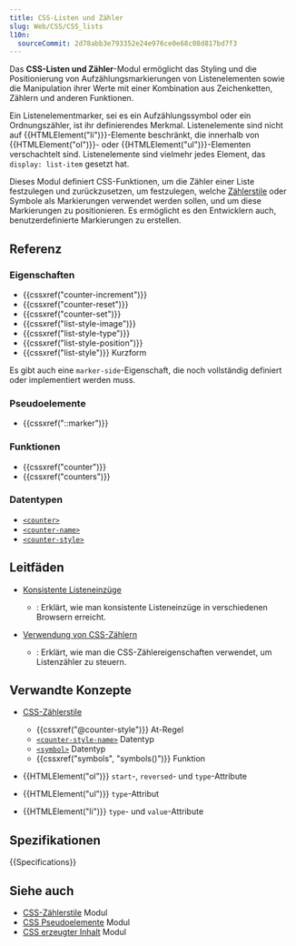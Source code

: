 ```yaml
---
title: CSS-Listen und Zähler
slug: Web/CSS/CSS_lists
l10n:
  sourceCommit: 2d78abb3e793352e24e976ce0e68c08d817bd7f3
---
```


Das **CSS-Listen und Zähler**-Modul ermöglicht das Styling und die Positionierung von Aufzählungsmarkierungen von Listenelementen sowie die Manipulation ihrer Werte mit einer Kombination aus Zeichenketten, Zählern und anderen Funktionen.

Ein Listenelementmarker, sei es ein Aufzählungssymbol oder ein Ordnungszähler, ist ihr definierendes Merkmal. Listenelemente sind nicht auf {{HTMLElement("li")}}-Elemente beschränkt, die innerhalb von {{HTMLElement("ol")}}- oder {{HTMLElement("ul")}}-Elementen verschachtelt sind. Listenelemente sind vielmehr jedes Element, das `display: list-item` gesetzt hat.

Dieses Modul definiert CSS-Funktionen, um die Zähler einer Liste festzulegen und zurückzusetzen, um festzulegen, welche [Zählerstile](/de/docs/Web/CSS/CSS_counter_styles) oder Symbole als Markierungen verwendet werden sollen, und um diese Markierungen zu positionieren. Es ermöglicht es den Entwicklern auch, benutzerdefinierte Markierungen zu erstellen.

## Referenz

### Eigenschaften

- {{cssxref("counter-increment")}}
- {{cssxref("counter-reset")}}
- {{cssxref("counter-set")}}
- {{cssxref("list-style-image")}}
- {{cssxref("list-style-type")}}
- {{cssxref("list-style-position")}}
- {{cssxref("list-style")}} Kurzform

Es gibt auch eine `marker-side`-Eigenschaft, die noch vollständig definiert oder implementiert werden muss.

### Pseudoelemente

- {{cssxref("::marker")}}

### Funktionen

- {{cssxref("counter")}}
- {{cssxref("counters")}}

### Datentypen

- [`<counter>`](/de/docs/Web/CSS/Reference/Properties/content#counter)
- [`<counter-name>`](/de/docs/Web/CSS/counter#counter-name)
- [`<counter-style>`](/de/docs/Web/CSS/counter#counter-style)

## Leitfäden

- [Konsistente Listeneinzüge](/de/docs/Web/CSS/CSS_lists/Consistent_list_indentation)
  - : Erklärt, wie man konsistente Listeneinzüge in verschiedenen Browsern erreicht.

- [Verwendung von CSS-Zählern](/de/docs/Web/CSS/CSS_counter_styles/Using_CSS_counters)
  - : Erklärt, wie man die CSS-Zählereigenschaften verwendet, um Listenzähler zu steuern.

## Verwandte Konzepte

- [CSS-Zählerstile](/de/docs/Web/CSS/CSS_counter_styles)
  - {{cssxref("@counter-style")}} At-Regel
  - [`<counter-style-name>`](/de/docs/Web/CSS/@counter-style#counter-style-name) Datentyp
  - [`<symbol>`](/de/docs/Web/CSS/@counter-style/symbols#values) Datentyp
  - {{cssxref("symbols", "symbols()")}} Funktion

- {{HTMLElement("ol")}} `start`-, `reversed`- und `type`-Attribute
- {{HTMLElement("ul")}} `type`-Attribut
- {{HTMLElement("li")}} `type`- und `value`-Attribute

## Spezifikationen

{{Specifications}}

## Siehe auch

- [CSS-Zählerstile](/de/docs/Web/CSS/CSS_counter_styles) Modul
- [CSS Pseudoelemente](/de/docs/Web/CSS/CSS_pseudo-elements) Modul
- [CSS erzeugter Inhalt](/de/docs/Web/CSS/CSS_generated_content) Modul
